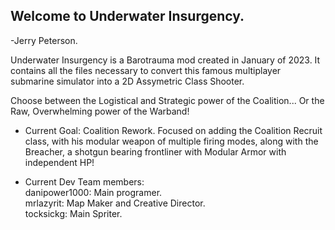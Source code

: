 ## Welcome to Underwater Insurgency.
-Jerry Peterson.

Underwater Insurgency is a Barotrauma mod created in January of 2023. It contains all the files necessary to convert this famous multiplayer submarine simulator into a 2D Assymetric Class Shooter.

Choose between the Logistical and Strategic power of the Coalition...
Or the Raw, Overwhelming power of the Warband!


- Current Goal: Coalition Rework. Focused on adding the Coalition Recruit class, with his modular weapon of multiple firing modes, along with the Breacher, a shotgun bearing frontliner with Modular Armor with independent HP!

- Current Dev Team members: <br>
danipower1000: Main programer. <br>
mrlazyrit: Map Maker and Creative Director.<br>
tocksickg: Main Spriter.<br>

<!-- # Interested? Join our discord server!
[REMEMBER TO PUT A LINK HERE LATER!]


**UnderwaterInsurgency/UnderwaterInsurgency** is a ✨ _special_ ✨ repository because its `README.md` (this file) appears on your GitHub profile.

Here are some ideas to get you started:

- 🔭 I’m currently working on ...
- 🌱 I’m currently learning ...
- 👯 I’m looking to collaborate on ...
- 🤔 I’m looking for help with ...
- 💬 Ask me about ...
- 📫 How to reach me: ...
- 😄 Pronouns: ...
- ⚡ Fun fact: ...
-->
